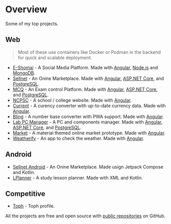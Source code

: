 # Overview

Some of my top projects.

## Web

> Most of these use containers like Docker or Podman in the backend for quick and scalable deployment.

- [E-Shomaj] - A Social Media Platform. Made with [Angular], [Node.js] and [MongoDB].
- [Sellnet] - An Onine Marketplace. Made with [Angular], [ASP.NET Core], and [PostgreSQL].
- [MCQ] - An Exam control Platform. Made with [Angular], [ASP.NET Core], and [PostgreSQL].
- [NCPSC] - A school / college website. Made with [Angular].
- [Current] - A curency converter with up-to-date currency data. Made with [Angular].
- [Bling] - A number base converter with PWA support. Made with [Angular].
- [Lab PC Manager] - A PC and components manager. Made with [Angular], [ASP.NET Core], and [PostgreSQL].
- [Market] - A material themed online market prototype. Made with [Angular].
- [Weatherify] - An app to check the weather. Made with [Angular].

## Android

- [Sellnet Android] - An Onine Marketplace. Made usign Jetpack Compose and Kotlin.
- [LPlanner] - A study lesson planner. Made with XML and Kotlin.

## Competitive

- [Toph] - Toph profile.

All the projects are free and open source with [public repositories][heronet]
on GitHub.

[heronet]: https://giyhub.com/heronet
[sellnet]: https://sellnet-si.web.app
[e-shomaj]: https://reddot-si.web.app
[mcq]: https://mcq-si.web.app
[ncpsc]: https://ncpsc-si.web.app
[current]: https://current-si.web.app/
[bling]: https://bling-si.web.app/
[lab pc manager]: https://pcman-si.web.app/
[market]: https://market-si.web.app/
[weatherify]: https://weatherify-si.web.app/
[sellnet android]: https://play.google.com/store/apps/details?id=com.heronet.sellnetbeta
[lplanner]: https://play.google.com/store/apps/details?id=com.heronet.lplanner
[toph]: https://toph.co/u/HandyCoder
[angular]: https://github.com/angular
[asp.net core]: https://github.com/dotnet/aspnetcore
[postgresql]: https://github.com/postgres/postgres
[mongodb]: https://github.com/mongodb/mongo
[node.js]: https://github.com/nodejs/node

